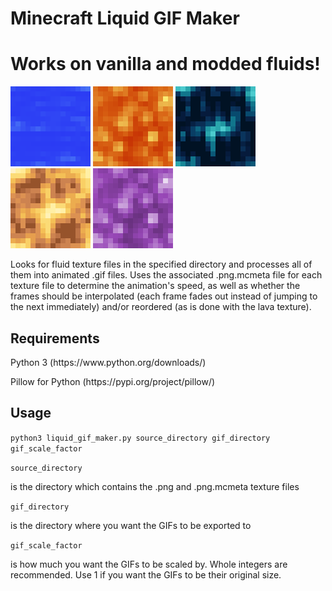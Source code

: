 # Minecraft Liquid GIF Maker
<h1>Works on vanilla and modded fluids!</h1>

![Water GIF](gifs/water_still.gif)
![Lava GIF](gifs/lava_still.gif)
![Resonant Ender GIF](gifs/thermal_116/ender_still.gif)
![Energized Glowstone GIF](gifs/thermal_116/glowstone_still.gif)
![Molten Manyullyn GIF](gifs/tinkers_1710/liquid_manyullyn.gif)

<p>
Looks for fluid texture files in the specified directory and processes all of them into animated .gif files. Uses the associated .png.mcmeta file for each texture file to determine the animation's speed, as well as whether the frames should be interpolated (each frame fades out instead of jumping to the next immediately) and/or reordered (as is done with the lava texture).
</p>

<h2>Requirements</h2>
<p>Python 3 (https://www.python.org/downloads/)</p>
<p>Pillow for Python (https://pypi.org/project/pillow/)</p>

<h2>Usage</h2>

```python3 liquid_gif_maker.py source_directory gif_directory gif_scale_factor```

<p></p>

```source_directory``` <p>is the directory which contains the .png and .png.mcmeta texture files</p>
```gif_directory``` <p>is the directory where you want the GIFs to be exported to</p>
```gif_scale_factor``` <p>is how much you want the GIFs to be scaled by. Whole integers are recommended. Use 1 if you want the GIFs to be their original size.</p>
